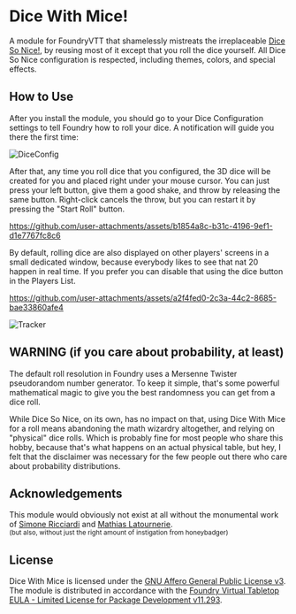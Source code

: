 # Dice With Mice!
A module for FoundryVTT that shamelessly mistreats the irreplaceable [Dice So Nice!](https://foundryvtt.com/packages/dice-so-nice), by reusing most of it except that you roll the dice yourself. All Dice So Nice configuration is respected, including themes, colors, and special effects.

## How to Use
After you install the module, you should go to your Dice Configuration settings to tell Foundry how to roll your dice. A notification will guide you there the first time:

![DiceConfig](https://github.com/user-attachments/assets/bff480fc-91cd-42e0-bbf3-cf5e98a0a05d)

After that, any time you roll dice that you configured, the 3D dice will be created for you and placed right under your mouse cursor. You can just press your left button, give them a good shake, and throw by releasing the same button. Right-click cancels the throw, but you can restart it by pressing the "Start Roll" button.

https://github.com/user-attachments/assets/b1854a8c-b31c-4196-9ef1-d1e7767fc8c6

By default, rolling dice are also displayed on other players' screens in a small dedicated window, because everybody likes to see that nat 20 happen in real time. If you prefer you can disable that using the dice button in the Players List.

https://github.com/user-attachments/assets/a2f4fed0-2c3a-44c2-8685-bae33860afe4

![Tracker](https://github.com/user-attachments/assets/30d9ee3d-91f4-41db-98f9-c43d736d46d4)

## WARNING (if you care about probability, at least)
The default roll resolution in Foundry uses a Mersenne Twister pseudorandom number generator. To keep it simple, that's some powerful mathematical magic to give you the best randomness you can get from a dice roll.

While Dice So Nice, on its own, has no impact on that, using Dice With Mice for a roll means abandoning the math wizardry altogether, and relying on "physical" dice rolls. Which is probably fine for most people who share this hobby, because that's what happens on an actual physical table, but hey, I felt that the disclaimer was necessary for the few people out there who care about probability distributions.

## Acknowledgements
This module would obviously not exist at all without the monumental work of [Simone Ricciardi](https://gitlab.com/riccisi) and [Mathias Latournerie](https://gitlab.com/JiDW).\
<sup>(but also, without just the right amount of instigation from honeybadger)</sup>

## License
Dice With Mice is licensed under the [GNU Affero General Public License v3](https://github.com/Aioros/dice-with-mice/blob/master/LICENSE.md).\
The module is distributed in accordance with the [Foundry Virtual Tabletop EULA - Limited License for Package Development v11.293](https://foundryvtt.com/article/license).
